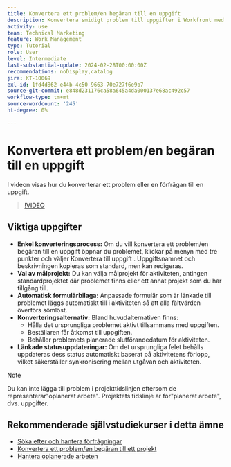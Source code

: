 ```yaml
---
title: Konvertera ett problem/en begäran till en uppgift
description: Konvertera smidigt problem till uppgifter i Workfront med redigerbara namn, smidig bifogad fil, flexibelt projekturval, konverteringsalternativ och synkroniserade statusuppdateringar för smidiga arbetsflöden.
activity: use
team: Technical Marketing
feature: Work Management
type: Tutorial
role: User
level: Intermediate
last-substantial-update: 2024-02-28T00:00:00Z
recommendations: noDisplay,catalog
jira: KT-10069
exl-id: 1fd4d862-e44b-4c50-9663-70e727f6e9b7
source-git-commit: e848d231176ca58a645a4da000137e68ac492c57
workflow-type: tm+mt
source-wordcount: '245'
ht-degree: 0%

---
```


# Konvertera ett problem/en begäran till en uppgift

I videon visas hur du konverterar ett problem eller en förfrågan till en uppgift.

>[!VIDEO](https://video.tv.adobe.com/v/3445434/?quality=12&learn=on&enablevpops&captions=swe)

## Viktiga uppgifter

* **Enkel konverteringsprocess:** Om du vill konvertera ett problem/en begäran till en uppgift öppnar du problemet, klickar på menyn med tre punkter och väljer Konvertera till uppgift &#x200B;. Uppgiftsnamnet och beskrivningen kopieras som standard, men kan redigeras. &#x200B;
* **Val av målprojekt:** Du kan välja målprojekt för aktiviteten, antingen standardprojektet där problemet finns eller ett annat projekt som du har tillgång till. &#x200B;
* **Automatisk formulärbilaga:** Anpassade formulär som är länkade till problemet läggs automatiskt till i aktiviteten så att alla fältvärden överförs sömlöst. &#x200B;
* **Konverteringsalternativ:** Bland huvudalternativen finns:
   * Hålla det ursprungliga problemet aktivt tillsammans med uppgiften. &#x200B;
   * Beställaren får åtkomst till uppgiften. &#x200B;
   * Behåller problemets planerade slutförandedatum för aktiviteten. &#x200B;
* **Länkade statusuppdateringar:** Om det ursprungliga felet behålls uppdateras dess status automatiskt baserat på aktivitetens förlopp, vilket säkerställer synkronisering mellan utgåvan och aktiviteten. &#x200B;


>[!NOTE]
>
>Du kan inte lägga till problem i projekttidslinjen eftersom de representerar&quot;oplanerat arbete&quot;. Projektets tidslinje är för&quot;planerat arbete&quot;, dvs. uppgifter.

## Rekommenderade självstudiekurser i detta ämne

* [Söka efter och hantera förfrågningar](/help/manage-work/issues-requests/find-requests.md)
* [Konvertera ett problem/en begäran till ett projekt](/help/manage-work/issues-requests/create-a-project-from-a-request.md)
* [Hantera oplanerade arbeten](/help/manage-work/issues-requests/handle-unplanned-work.md)

